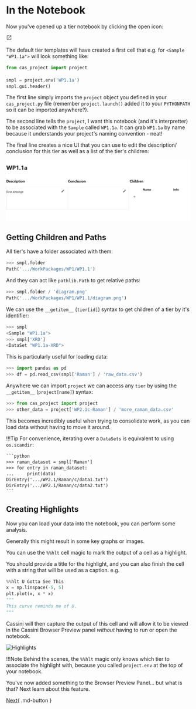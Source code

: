 # In the Notebook

Now you've opened up a tier notebook by clicking the open icon:

<svg xmlns="http://www.w3.org/2000/svg" width="16" viewBox="0 0 24 24" data-icon="ui-components:launcher" class=""><path xmlns="http://www.w3.org/2000/svg" class="jp-icon3 jp-icon-selectable" fill="#616161" d="M19 19H5V5h7V3H5a2 2 0 00-2 2v14a2 2 0 002 2h14c1.1 0 2-.9 2-2v-7h-2v7zM14 3v2h3.59l-9.83 9.83 1.41 1.41L19 6.41V10h2V3h-7z"></path></svg>

The default tier templates will have created a first cell that e.g. for `<Sample "WP1.1a">` will look something like:

```python
from cas_project import project

smpl = project.env('WP1.1a')
smpl.gui.header()
```

The first line simply imports the `project` object you defined in your `cas_project.py` file (remember `project.launch()` added it to your `PYTHONPATH` so it can be imported anywhere?).

The second line tells the `project`, I want this notebook (and it's interpretter) to be associated with the `Sample` called `WP1.1a`. It can grab `WP1.1a` by name because it understands your project's naming convention - neat!

The final line creates a nice UI that you can use to edit the description/ conclusion for this tier as well as a list of the tier's children:

![Tier Header](../static/tier-nb-header.png)

## Getting Children and Paths

All tier's have a folder associated with them:

```python
>>> smpl.folder
Path('.../WorkPackages/WP1/WP1.1')
```

And they can act like ``pathlib.Path`` to get relative paths:

```python
>>> smpl.folder / 'diagram.png'
Path('.../WorkPackages/WP1/WP1.1/diagram.png')
```

We can use the `__getitem__` (`tier[id]`) syntax to get children of a tier by it's identifier:

```python
>>> smpl
<Sample "WP1.1a">
>>> smpl['XRD']
<DataSet "WP1.1a-XRD">
```

This is particularly useful for loading data:

```python
>>> import pandas as pd
>>> df = pd.read_csv(smpl['Raman'] / 'raw_data.csv')
```

Anywhere we can import `project` we can access any `tier` by using the `__getitem__` (`project[name]`) syntax:

```python
>>> from cas_project import project
>>> other_data = project['WP2.1c-Raman'] / 'more_raman_data.csv'
```

This becomes incredibly useful when trying to consolidate work, as you can load data without having to move it around.

!!!Tip
    For convenience, iterating over a ``DataSets`` is equivalent to using ``os.scandir``:

    ```python
    >>> raman_dataset = smpl['Raman']
    >>> for entry in raman_dataset:
    ...     print(data)
    DirEntry('.../WP2.1/Raman/c/data1.txt')
    DirEntry('.../WP2.1/Raman/c/data2.txt')
    ```


## Creating Highlights

Now you can load your data into the notebook, you can perform some analysis.

Generally this might result in some key graphs or images.

You can use the `%%hlt` cell magic to mark the output of a cell as a highlight.

You should provide a title for the highlight, and you can also finish the cell with a string that will be used as a caption. e.g.

```python
%%hlt U Gotta See This
x = np.linspace(-5, 5)
plt.plot(x, x * x)
"""
This curve reminds me of U.
"""
```

Cassini will then capture the output of this cell and will allow it to be viewed in the Cassini Browser Preview panel _without_ having to run or open the notebook.

<img src="/static/highlights-example.png" alt="Highlights" width="400px"></img>

!!!Note
    Behind the scenes, the `%%hlt` magic only knows which tier to associate the highlight with, because you called `project.env` at the top of your notebook.

You've now added something to the Browser Preview Panel... but what is that? Next learn about this feature.

[Next](./preview-panel.md){ .md-button }
